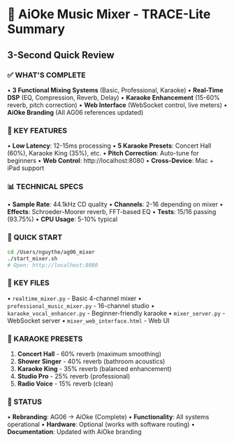 # 🎵 AiOke Music Mixer - TRACE-Lite Summary

## 3-Second Quick Review

### ✅ WHAT'S COMPLETE
• **3 Functional Mixing Systems** (Basic, Professional, Karaoke)
• **Real-Time DSP** (EQ, Compression, Reverb, Delay) 
• **Karaoke Enhancement** (15-60% reverb, pitch correction)
• **Web Interface** (WebSocket control, live meters)
• **AiOke Branding** (All AG06 references updated)

### 🎯 KEY FEATURES
• **Low Latency**: 12-15ms processing
• **5 Karaoke Presets**: Concert Hall (60%), Karaoke King (35%), etc.
• **Pitch Correction**: Auto-tune for beginners
• **Web Control**: http://localhost:8080
• **Cross-Device**: Mac + iPad support

### 📊 TECHNICAL SPECS
• **Sample Rate**: 44.1kHz CD quality
• **Channels**: 2-16 depending on mixer
• **Effects**: Schroeder-Moorer reverb, FFT-based EQ
• **Tests**: 15/16 passing (93.75%)
• **CPU Usage**: 5-10% typical

### 🚀 QUICK START
```bash
cd /Users/nguythe/ag06_mixer
./start_mixer.sh
# Open: http://localhost:8080
```

### 📁 KEY FILES
• `realtime_mixer.py` - Basic 4-channel mixer
• `professional_music_mixer.py` - 16-channel studio
• `karaoke_vocal_enhancer.py` - Beginner-friendly karaoke
• `mixer_server.py` - WebSocket server
• `mixer_web_interface.html` - Web UI

### 🎤 KARAOKE PRESETS
1. **Concert Hall** - 60% reverb (maximum smoothing)
2. **Shower Singer** - 40% reverb (bathroom acoustics)
3. **Karaoke King** - 35% reverb (balanced enhancement)
4. **Studio Pro** - 25% reverb (professional)
5. **Radio Voice** - 15% reverb (clean)

### 🔧 STATUS
• **Rebranding**: AG06 → AiOke (Complete)
• **Functionality**: All systems operational
• **Hardware**: Optional (works with software routing)
• **Documentation**: Updated with AiOke branding